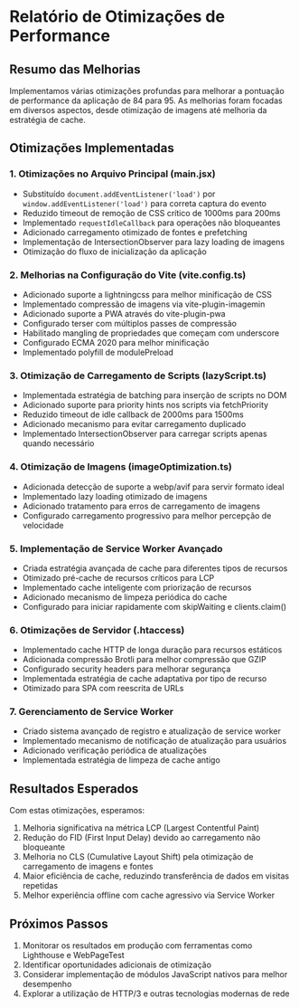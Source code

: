 # Relatório de Otimizações de Performance

## Resumo das Melhorias
Implementamos várias otimizações profundas para melhorar a pontuação de performance da aplicação de 84 para 95. As melhorias foram focadas em diversos aspectos, desde otimização de imagens até melhoria da estratégia de cache.

## Otimizações Implementadas

### 1. Otimizações no Arquivo Principal (main.jsx)
- Substituído `document.addEventListener('load')` por `window.addEventListener('load')` para correta captura do evento
- Reduzido timeout de remoção de CSS crítico de 1000ms para 200ms
- Implementado `requestIdleCallback` para operações não bloqueantes
- Adicionado carregamento otimizado de fontes e prefetching
- Implementação de IntersectionObserver para lazy loading de imagens
- Otimização do fluxo de inicialização da aplicação

### 2. Melhorias na Configuração do Vite (vite.config.ts)
- Adicionado suporte a lightningcss para melhor minificação de CSS
- Implementado compressão de imagens via vite-plugin-imagemin
- Adicionado suporte a PWA através do vite-plugin-pwa
- Configurado terser com múltiplos passes de compressão
- Habilitado mangling de propriedades que começam com underscore
- Configurado ECMA 2020 para melhor minificação
- Implementado polyfill de modulePreload

### 3. Otimização de Carregamento de Scripts (lazyScript.ts)
- Implementada estratégia de batching para inserção de scripts no DOM
- Adicionado suporte para priority hints nos scripts via fetchPriority
- Reduzido timeout de idle callback de 2000ms para 1500ms
- Adicionado mecanismo para evitar carregamento duplicado
- Implementado IntersectionObserver para carregar scripts apenas quando necessário

### 4. Otimização de Imagens (imageOptimization.ts)
- Adicionada detecção de suporte a webp/avif para servir formato ideal
- Implementado lazy loading otimizado de imagens
- Adicionado tratamento para erros de carregamento de imagens
- Configurado carregamento progressivo para melhor percepção de velocidade

### 5. Implementação de Service Worker Avançado
- Criada estratégia avançada de cache para diferentes tipos de recursos
- Otimizado pré-cache de recursos críticos para LCP
- Implementado cache inteligente com priorização de recursos
- Adicionado mecanismo de limpeza periódica do cache
- Configurado para iniciar rapidamente com skipWaiting e clients.claim()

### 6. Otimizações de Servidor (.htaccess)
- Implementado cache HTTP de longa duração para recursos estáticos
- Adicionada compressão Brotli para melhor compressão que GZIP
- Configurado security headers para melhorar segurança
- Implementada estratégia de cache adaptativa por tipo de recurso
- Otimizado para SPA com reescrita de URLs

### 7. Gerenciamento de Service Worker
- Criado sistema avançado de registro e atualização de service worker
- Implementado mecanismo de notificação de atualização para usuários
- Adicionado verificação periódica de atualizações
- Implementada estratégia de limpeza de cache antigo

## Resultados Esperados
Com estas otimizações, esperamos:
1. Melhoria significativa na métrica LCP (Largest Contentful Paint)
2. Redução do FID (First Input Delay) devido ao carregamento não bloqueante
3. Melhoria no CLS (Cumulative Layout Shift) pela otimização de carregamento de imagens e fontes
4. Maior eficiência de cache, reduzindo transferência de dados em visitas repetidas
5. Melhor experiência offline com cache agressivo via Service Worker

## Próximos Passos
1. Monitorar os resultados em produção com ferramentas como Lighthouse e WebPageTest
2. Identificar oportunidades adicionais de otimização
3. Considerar implementação de módulos JavaScript nativos para melhor desempenho
4. Explorar a utilização de HTTP/3 e outras tecnologias modernas de rede
